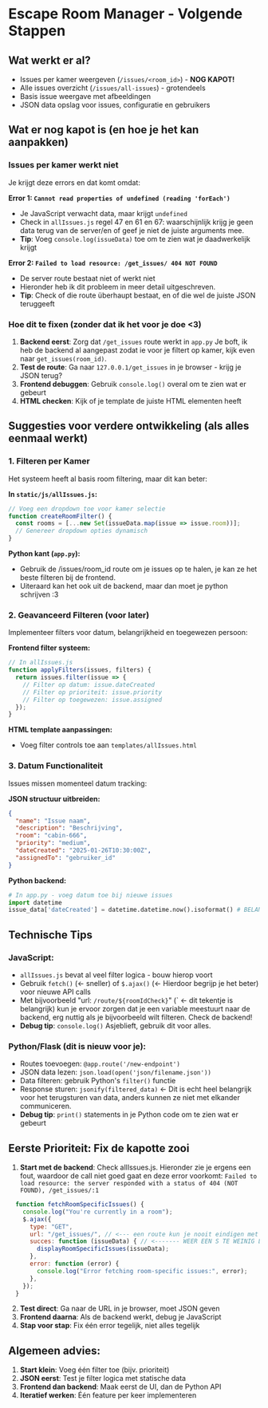 # Escape Room Manager - Volgende Stappen

## Wat werkt er al?
- Issues per kamer weergeven (`/issues/<room_id>`) - **NOG KAPOT!** 
- Alle issues overzicht (`/issues/all-issues`) - grotendeels
- Basis issue weergave met afbeeldingen
- JSON data opslag voor issues, configuratie en gebruikers

## Wat er nog kapot is (en hoe je het kan aanpakken)

### Issues per kamer werkt niet
Je krijgt deze errors en dat komt omdat:

**Error 1: `Cannot read properties of undefined (reading 'forEach')`**
- Je JavaScript verwacht data, maar krijgt `undefined` 
- Check in `allIssues.js` regel 47 en 61 en 67: waarschijnlijk krijg je geen data terug van de server/en of geef je niet de juiste arguments mee.
- **Tip**: Voeg `console.log(issueData)` toe om te zien wat je daadwerkelijk krijgt

**Error 2: `Failed to load resource: /get_issues/ 404 NOT FOUND`**
- De server route bestaat niet of werkt niet
- Hieronder heb ik dit probleem in meer detail uitgeschreven.
- **Tip**: Check of die route überhaupt bestaat, en of die wel de juiste JSON teruggeeft

### Hoe dit te fixen (zonder dat ik het voor je doe <3)
1. **Backend eerst**: Zorg dat `/get_issues` route werkt in `app.py` Je boft, ik heb de backend al aangepast zodat ie voor je filtert op kamer, kijk even naar `get_issues(room_id)`.
2. **Test de route**: Ga naar `127.0.0.1/get_issues` in je browser - krijg je JSON terug?
3. **Frontend debuggen**: Gebruik `console.log()` overal om te zien wat er gebeurt
4. **HTML checken**: Kijk of je template de juiste HTML elementen heeft

## Suggesties voor verdere ontwikkeling (als alles eenmaal werkt)

### 1. Filteren per Kamer
Het systeem heeft al basis room filtering, maar dit kan beter:

**In `static/js/allIssues.js`:**
```javascript
// Voeg een dropdown toe voor kamer selectie
function createRoomFilter() {
  const rooms = [...new Set(issueData.map(issue => issue.room))];
  // Genereer dropdown opties dynamisch
}
```

**Python kant (`app.py`):**
- Gebruik de /issues/room_id route om je issues op te halen, je kan ze het beste filteren bij de frontend.
- Uiteraard kan het ook uit de backend, maar dan moet je python schrijven :3

### 2. Geavanceerd Filteren (voor later)
Implementeer filters voor datum, belangrijkheid en toegewezen persoon:

**Frontend filter systeem:**
```javascript
// In allIssues.js
function applyFilters(issues, filters) {
  return issues.filter(issue => {
    // Filter op datum: issue.dateCreated
    // Filter op prioriteit: issue.priority 
    // Filter op toegewezen: issue.assigned
  });
}
```

**HTML template aanpassingen:**
- Voeg filter controls toe aan `templates/allIssues.html`

### 3. Datum Functionaliteit
Issues missen momenteel datum tracking:

**JSON structuur uitbreiden:**
```json
{
  "name": "Issue naam",
  "description": "Beschrijving", 
  "room": "cabin-666",
  "priority": "medium",
  "dateCreated": "2025-01-26T10:30:00Z",
  "assignedTo": "gebruiker_id"
}
```

**Python backend:**
```python
# In app.py - voeg datum toe bij nieuwe issues
import datetime
issue_data['dateCreated'] = datetime.datetime.now().isoformat() # BELANGRIJK, dit is de juiste manier van het maken van dates! Daarover gesproken, when date? <3
```

## Technische Tips

### JavaScript:
- `allIssues.js` bevat al veel filter logica - bouw hierop voort
- Gebruik `fetch()` (<- sneller) of `$.ajax()` (<- Hierdoor begrijp je het beter) voor nieuwe API calls
- Met bijvoorbeeld "url: `/route/${roomIdCheck}`" (` <- dit tekentje is belangrijk) kun je ervoor zorgen dat je een variable meestuurt naar de backend, erg nuttig als je bijvoorbeeld wilt filteren. Check de backend!
- **Debug tip**: `console.log()` Asjeblieft, gebruik dit voor alles.

### Python/Flask (dit is nieuw voor je):
- Routes toevoegen: `@app.route('/new-endpoint')`
- JSON data lezen: `json.load(open('json/filename.json'))`
- Data filteren: gebruik Python's `filter()` functie
- Response sturen: `jsonify(filtered_data)` <- Dit is echt heel belangrijk voor het terugsturen van data, anders kunnen ze niet met elkander communiceren.
- **Debug tip**: `print()` statements in je Python code om te zien wat er gebeurt

## Eerste Prioriteit: Fix de kapotte zooi
1. **Start met de backend**: Check allIssues.js. Hieronder zie je ergens een fout, waardoor de call niet goed gaat en deze error voorkomt: `Failed to load resource: the server responded with a status of 404 (NOT FOUND), /get_issues/:1`
```js
  function fetchRoomSpecificIssues() {
    console.log("You're currently in a room");
    $.ajax({
      type: "GET",
      url: "/get_issues/", // <--- een route kun je nooit eindigen met /. Hierboven heb ik voor je beschreven hoe je dit het beste op kan lossen!
      succes: function (issueData) { // <------- WEER EEN S TE WEINIG LIEVE SCHAT!!!!!!!
        displayRoomSpecificIssues(issueData);
      },
      error: function (error) {
        console.log("Error fetching room-specific issues:", error);
      },
    });
  }
```

2. **Test direct**: Ga naar de URL in je browser, moet JSON geven
3. **Frontend daarna**: Als de backend werkt, debug je JavaScript
4. **Stap voor stap**: Fix één error tegelijk, niet alles tegelijk

## Algemeen advies:
1. **Start klein**: Voeg één filter toe (bijv. prioriteit)
2. **JSON eerst**: Test je filter logica met statische data
3. **Frontend dan backend**: Maak eerst de UI, dan de Python API
4. **Iteratief werken**: Één feature per keer implementeren
